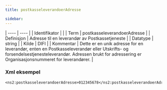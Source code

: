 ```yaml
---
title: postkasseleverandoerAdresse

sidebar:
---
```


| ---- | ---- |
| Identifikator |  |
| Term | postkasseleverandoerAdresse |
| Definisjon | Adresse til en leverandør av Postkassetjeneste |
| Datatype | string |
| Kilde | DIFI |
| Kommentar | Dette er en unik adresse for en leverandør, enten en Postkasseleverandør eller Utskrifts- og forsendelsestjenesteleverandør. Adressen brukt for adressering er Organisasjonsnummeret for leverandører. | 

### Xml eksempel

```
<ns2:postkasseleverandoerAdresse>012345678</ns2:postkasseleverandoerAdresse>
```


